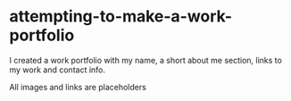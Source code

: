 # attempting-to-make-a-work-portfolio

I created a work portfolio with my name, a short about me section, links to my work and contact info.

All images and links are placeholders
